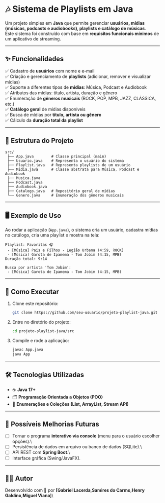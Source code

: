 # 🎶 Sistema de Playlists em Java

Um projeto simples em **Java** que permite gerenciar **usuários, mídias
(músicas, podcasts e audiobooks), playlists e catálogo de músicas**.\
Este sistema foi construído com base em **requisitos funcionais
mínimos** de um aplicativo de streaming.

------------------------------------------------------------------------

## ✨ Funcionalidades

✅ Cadastro de **usuários** com nome e e-mail\
✅ Criação e gerenciamento de **playlists** (adicionar, remover e
visualizar mídias)\
✅ Suporte a diferentes tipos de **mídias**: Música, Podcast e
Audiobook\
✅ Atributos das mídias: título, artista, duração e gênero\
✅ Enumeração de **gêneros musicais** (ROCK, POP, MPB, JAZZ, CLÁSSICA,
etc.)\
✅ **Catálogo geral** de mídias disponíveis\
✅ Busca de mídias por **título, artista ou gênero**\
✅ Cálculo da **duração total da playlist**

------------------------------------------------------------------------

## 📂 Estrutura do Projeto

    src/
     ├── App.java        # Classe principal (main)
     ├── Usuario.java    # Representa o usuário do sistema
     ├── Playlist.java   # Representa playlists de um usuário
     ├── Midia.java      # Classe abstrata para Música, Podcast e Audiobook
     ├── Musica.java
     ├── Podcast.java
     ├── Audiobook.java
     ├── Catalogo.java   # Repositório geral de mídias
     └── Genero.java     # Enumeração dos gêneros musicais

------------------------------------------------------------------------

## 🖥️ Exemplo de Uso

Ao rodar a aplicação (`App.java`), o sistema cria um usuário, cadastra
mídias no catálogo, cria uma playlist e mostra na tela:

    Playlist: Favoritas 🎧
     - [Música] Pais e Filhos - Legião Urbana (4:59, ROCK)
     - [Música] Garota de Ipanema - Tom Jobim (4:15, MPB)
    Duração total: 9:14

    Busca por artista 'Tom Jobim':
     - [Música] Garota de Ipanema - Tom Jobim (4:15, MPB)

------------------------------------------------------------------------

## 🚀 Como Executar

1.  Clone este repositório:

    ``` bash
    git clone https://github.com/seu-usuario/projeto-playlist-java.git
    ```

2.  Entre no diretório do projeto:

    ``` bash
    cd projeto-playlist-java/src
    ```

3.  Compile e rode a aplicação:

    ``` bash
    javac App.java
    java App
    ```

------------------------------------------------------------------------

## 🛠️ Tecnologias Utilizadas

-   ☕ **Java 17+**
-   🗂️ **Programação Orientada a Objetos (POO)**
-   📝 **Enumerações e Coleções (List, ArrayList, Stream API)**

------------------------------------------------------------------------

## 📌 Possíveis Melhorias Futuras

-   [ ] Tornar o programa **interativo via console** (menu para o
    usuário escolher opções).\
-   [ ] Persistência de dados em arquivo ou banco de dados (SQLite).\
-   [ ] API REST com **Spring Boot**.\
-   [ ] Interface gráfica (Swing/JavaFX).

------------------------------------------------------------------------

## 👨‍💻 Autor

Desenvolvido com 💙 por **\[Gabriel Lacerda,Samires do Carmo,Henry Galdino,Miguel Viana\]**\

